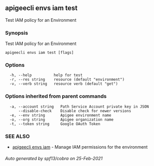 ## apigeecli envs iam test

Test IAM policy for an Environment

### Synopsis

Test IAM policy for an Environment

```
apigeecli envs iam test [flags]
```

### Options

```
  -h, --help          help for test
  -r, --res string    resource (default "environment")
  -v, --verb string   resource verb (default "get")
```

### Options inherited from parent commands

```
  -a, --account string   Path Service Account private key in JSON
      --disable-check    Disable check for newer versions
  -e, --env string       Apigee environment name
  -o, --org string       Apigee organization name
  -t, --token string     Google OAuth Token
```

### SEE ALSO

* [apigeecli envs iam](apigeecli_envs_iam.md)	 - Manage IAM permissions for the environment

###### Auto generated by spf13/cobra on 25-Feb-2021
